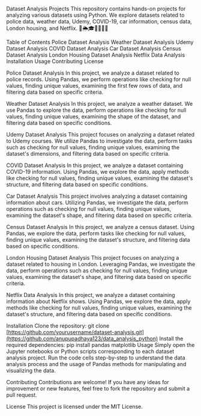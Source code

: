 Dataset Analysis Projects
This repository contains hands-on projects for analyzing various datasets using Python. We explore datasets related to police data, weather data, Udemy, COVID-19, car information, census data, London housing, and Netflix. 🚓🌦️🎓🦠🚗🏢🍿

Table of Contents
Police Dataset Analysis
Weather Dataset Analysis
Udemy Dataset Analysis
COVID Dataset Analysis
Car Dataset Analysis
Census Dataset Analysis
London Housing Dataset Analysis
Netflix Data Analysis
Installation
Usage
Contributing
License

Police Dataset Analysis
In this project, we analyze a dataset related to police records. Using Pandas, we perform operations like checking for null values, finding unique values, examining the first few rows of data, and filtering data based on specific criteria.

Weather Dataset Analysis
In this project, we analyze a weather dataset. We use Pandas to explore the data, perform operations like checking for null values, finding unique values, examining the shape of the dataset, and filtering data based on specific conditions.

Udemy Dataset Analysis
This project focuses on analyzing a dataset related to Udemy courses. We utilize Pandas to investigate the data, perform tasks such as checking for null values, finding unique values, examining the dataset's dimensions, and filtering data based on specific criteria.

COVID Dataset Analysis
In this project, we analyze a dataset containing COVID-19 information. Using Pandas, we explore the data, apply methods like checking for null values, finding unique values, examining the dataset's structure, and filtering data based on specific conditions.

Car Dataset Analysis
This project involves analyzing a dataset containing information about cars. Utilizing Pandas, we investigate the data, perform operations such as checking for null values, finding unique values, examining the dataset's shape, and filtering data based on specific criteria.

Census Dataset Analysis
In this project, we analyze a census dataset. Using Pandas, we explore the data, perform tasks like checking for null values, finding unique values, examining the dataset's structure, and filtering data based on specific conditions.

London Housing Dataset Analysis
This project focuses on analyzing a dataset related to housing in London. Leveraging Pandas, we investigate the data, perform operations such as checking for null values, finding unique values, examining the dataset's shape, and filtering data based on specific criteria.

Netflix Data Analysis
In this project, we analyze a dataset containing information about Netflix shows. Using Pandas, we explore the data, apply methods like checking for null values, finding unique values, examining the dataset's structure, and filtering data based on specific conditions.

Installation
Clone the repository: git clone [https://github.com/yourusername/dataset-analysis.git](https://github.com/anupupadhaya123/data_analysis_python)
Install the required dependencies: pip install pandas matplotlib
Usage
Simply open the Jupyter notebooks or Python scripts corresponding to each dataset analysis project. Run the code cells step-by-step to understand the data analysis process and the usage of Pandas methods for manipulating and visualizing the data.

Contributing
Contributions are welcome! If you have any ideas for improvement or new features, feel free to fork the repository and submit a pull request.

License
This project is licensed under the MIT License.
